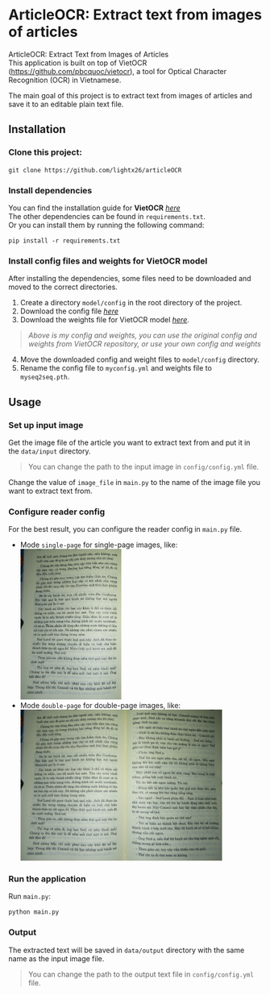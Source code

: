 # ArticleOCR: Extract text from images of articles

ArticleOCR: Extract Text from Images of Articles <br>
This application is built on top of VietOCR (https://github.com/pbcquoc/vietocr), a tool for Optical Character Recognition (OCR) in Vietnamese.

The main goal of this project is to extract text from images of articles and save it to an editable plain text file.

## Installation
### Clone this project:
```angular2html
git clone https://github.com/lightx26/articleOCR
```

### Install dependencies
You can find the installation guide for **VietOCR**  [_here_](https://github.com/pbcquoc/vietocr) <br>
The other dependencies can be found in `requirements.txt`. <br>
Or you can install them by running the following command:
```
pip install -r requirements.txt
``` 

### Install config files and weights for VietOCR model
After installing the dependencies, some files need to be downloaded and moved to the correct directories. <br>
1. Create a directory `model/config` in the root directory of the project.
2. Download the config file [_here_](https://drive.google.com/file/d/1Xo9bdyp2fo-E0nGSqRsgMrXaAFBPKUO3/view?usp=drive_link) <br>
3. Download the weights file for VietOCR model  [_here_](https://drive.google.com/file/d/1z-tXzVhp2jxdCjqKIFQt-dIL9nAFzi1X/view?usp=drive_link).
> _Above is my config and weights, you can use the original config and weights from VietOCR repository, or use your own config and weights_ <br>
4. Move the downloaded config and weight files to `model/config` directory.
5. Rename the config file to `myconfig.yml` and weights file to `myseq2seq.pth`.

## Usage

### Set up input image
Get the image file of the article you want to extract text from and put it in the `data/input` directory. <br>
> You can change the path to the input image in `config/config.yml` file. <br>

Change the value of `image_file` in `main.py` to the name of the image file you want to extract text from.

### Configure reader config
For the best result, you can configure the reader config in `main.py` file. <br>
- Mode `single-page` for single-page images, like: <br> <img src="https://github.com/lightx26/articleOCR/blob/952a2f562c8256f35da897703a33a279f3c14ee3/data/test/test_1.jpeg" width="200" />
- Mode `double-page` for double-page images, like: <br> <img src="https://github.com/lightx26/articleOCR/blob/952a2f562c8256f35da897703a33a279f3c14ee3/data/test/test.jpeg" width="400" />
### Run the application
Run `main.py`:
```angular2html
python main.py
```
### Output
The extracted text will be saved in `data/output` directory with the same name as the input image file.
> You can change the path to the output text file in `config/config.yml` file. <br>
